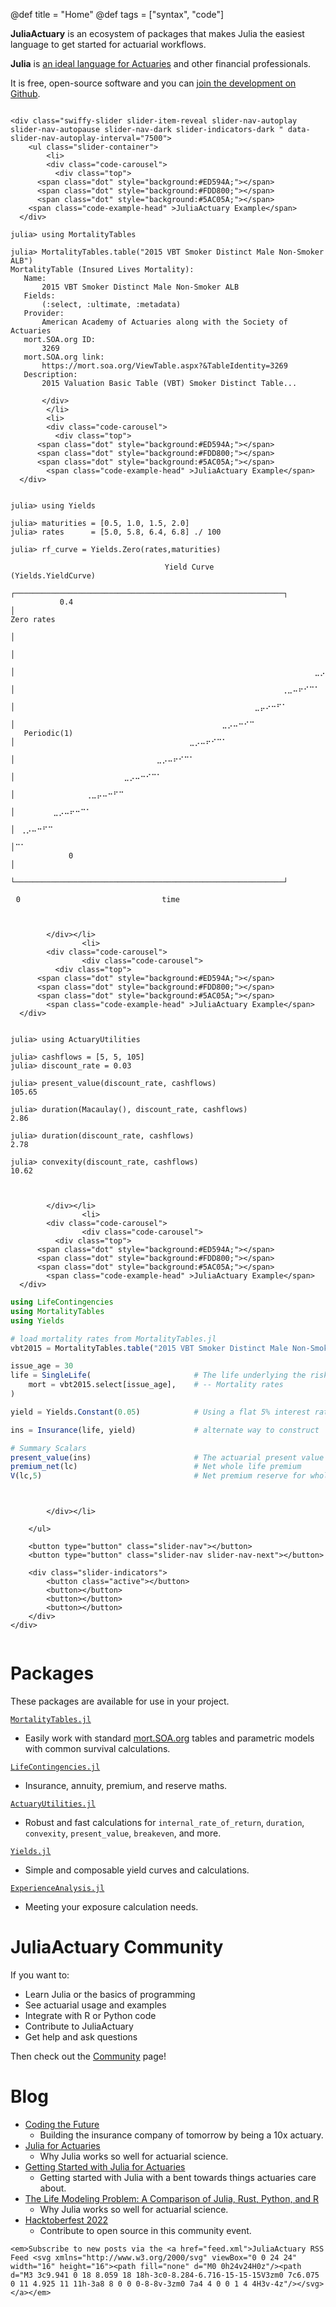 @def title = "Home"
@def tags = ["syntax", "code"]

<!-- =============================
     ABOUT
    ============================== -->
**JuliaActuary** is an ecosystem of packages that makes Julia the easiest language to get started for actuarial workflows.

**Julia** is [an ideal language for Actuaries](/blog/julia-actuaries/) and other financial professionals.


It is free, open-source software and you can [join the development on Github](https://github.com/JuliaActuary/).

~~~

<div class="swiffy-slider slider-item-reveal slider-nav-autoplay slider-nav-autopause slider-nav-dark slider-indicators-dark " data-slider-nav-autoplay-interval="7500">
    <ul class="slider-container">
        <li>
        <div class="code-carousel">
          <div class="top">
      <span class="dot" style="background:#ED594A;"></span>
      <span class="dot" style="background:#FDD800;"></span>
      <span class="dot" style="background:#5AC05A;"></span>
    <span class="code-example-head" >JuliaActuary Example</span>
  </div>
~~~

```julia-repl
julia> using MortalityTables

julia> MortalityTables.table("2015 VBT Smoker Distinct Male Non-Smoker ALB")
MortalityTable (Insured Lives Mortality):
   Name:
       2015 VBT Smoker Distinct Male Non-Smoker ALB
   Fields:
       (:select, :ultimate, :metadata)
   Provider:
       American Academy of Actuaries along with the Society of Actuaries
   mort.SOA.org ID:
       3269
   mort.SOA.org link:
       https://mort.soa.org/ViewTable.aspx?&TableIdentity=3269
   Description:
       2015 Valuation Basic Table (VBT) Smoker Distinct Table...
```

~~~
       </div>
        </li>
        <li>
        <div class="code-carousel">
          <div class="top">
      <span class="dot" style="background:#ED594A;"></span>
      <span class="dot" style="background:#FDD800;"></span>
      <span class="dot" style="background:#5AC05A;"></span>
        <span class="code-example-head" >JuliaActuary Example</span>
  </div>

~~~

```julia-repl

julia> using Yields

julia> maturities = [0.5, 1.0, 1.5, 2.0]
julia> rates      = [5.0, 5.8, 6.4, 6.8] ./ 100

julia> rf_curve = Yields.Zero(rates,maturities)

               ⠀⠀⠀⠀⠀⠀⠀⠀⠀⠀⠀⠀⠀⠀⠀⠀Yield Curve (Yields.YieldCurve)⠀⠀⠀⠀⠀⠀⠀⠀⠀⠀⠀⠀⠀⠀⠀
               ┌────────────────────────────────────────────────────────────┐
           0.4 │⠀⠀⠀⠀⠀⠀⠀⠀⠀⠀⠀⠀⠀⠀⠀⠀⠀⠀⠀⠀⠀⠀⠀⠀⠀⠀⠀⠀⠀⠀⠀⠀⠀⠀⠀⠀⠀⠀⠀⠀⠀⠀⠀⠀⠀⠀⠀⠀⠀⠀⠀⠀⠀⠀⠀⠀⠀⠀⠀⠀│ Zero rates
               │⠀⠀⠀⠀⠀⠀⠀⠀⠀⠀⠀⠀⠀⠀⠀⠀⠀⠀⠀⠀⠀⠀⠀⠀⠀⠀⠀⠀⠀⠀⠀⠀⠀⠀⠀⠀⠀⠀⠀⠀⠀⠀⠀⠀⠀⠀⠀⠀⠀⠀⠀⠀⠀⠀⠀⠀⠀⠀⠀⠀│
               │⠀⠀⠀⠀⠀⠀⠀⠀⠀⠀⠀⠀⠀⠀⠀⠀⠀⠀⠀⠀⠀⠀⠀⠀⠀⠀⠀⠀⠀⠀⠀⠀⠀⠀⠀⠀⠀⠀⠀⠀⠀⠀⠀⠀⠀⠀⠀⠀⠀⠀⠀⠀⠀⠀⠀⠀⠀⠀⠀⠀│
               │⠀⠀⠀⠀⠀⠀⠀⠀⠀⠀⠀⠀⠀⠀⠀⠀⠀⠀⠀⠀⠀⠀⠀⠀⠀⠀⠀⠀⠀⠀⠀⠀⠀⠀⠀⠀⠀⠀⠀⠀⠀⠀⠀⠀⠀⠀⠀⠀⠀⠀⠀⠀⠀⠀⠀⣀⡠⠤⠒⠋│
               │⠀⠀⠀⠀⠀⠀⠀⠀⠀⠀⠀⠀⠀⠀⠀⠀⠀⠀⠀⠀⠀⠀⠀⠀⠀⠀⠀⠀⠀⠀⠀⠀⠀⠀⠀⠀⠀⠀⠀⠀⠀⠀⠀⠀⠀⠀⠀⠀⠀⢀⣀⠤⠖⠊⠉⠁⠀⠀⠀⠀│
               │⠀⠀⠀⠀⠀⠀⠀⠀⠀⠀⠀⠀⠀⠀⠀⠀⠀⠀⠀⠀⠀⠀⠀⠀⠀⠀⠀⠀⠀⠀⠀⠀⠀⠀⠀⠀⠀⠀⠀⠀⠀⠀⠀⠀⣀⡤⠔⠒⠋⠁⠀⠀⠀⠀⠀⠀⠀⠀⠀⠀│
               │⠀⠀⠀⠀⠀⠀⠀⠀⠀⠀⠀⠀⠀⠀⠀⠀⠀⠀⠀⠀⠀⠀⠀⠀⠀⠀⠀⠀⠀⠀⠀⠀⠀⠀⠀⠀⠀⠀⣀⡠⠤⠒⠊⠉⠀⠀⠀⠀⠀⠀⠀⠀⠀⠀⠀⠀⠀⠀⠀⠀│
   Periodic(1) │⠀⠀⠀⠀⠀⠀⠀⠀⠀⠀⠀⠀⠀⠀⠀⠀⠀⠀⠀⠀⠀⠀⠀⠀⠀⠀⠀⠀⠀⠀⠀⠀⣀⡠⠤⠖⠊⠉⠁⠀⠀⠀⠀⠀⠀⠀⠀⠀⠀⠀⠀⠀⠀⠀⠀⠀⠀⠀⠀⠀│
               │⠀⠀⠀⠀⠀⠀⠀⠀⠀⠀⠀⠀⠀⠀⠀⠀⠀⠀⠀⠀⠀⠀⠀⠀⠀⠀⣀⡠⠤⠖⠊⠉⠁⠀⠀⠀⠀⠀⠀⠀⠀⠀⠀⠀⠀⠀⠀⠀⠀⠀⠀⠀⠀⠀⠀⠀⠀⠀⠀⠀│
               │⠀⠀⠀⠀⠀⠀⠀⠀⠀⠀⠀⠀⠀⠀⠀⠀⠀⠀⠀⠀⣀⡠⠤⠒⠊⠉⠁⠀⠀⠀⠀⠀⠀⠀⠀⠀⠀⠀⠀⠀⠀⠀⠀⠀⠀⠀⠀⠀⠀⠀⠀⠀⠀⠀⠀⠀⠀⠀⠀⠀│
               │⠀⠀⠀⠀⠀⠀⠀⠀⠀⠀⠀⠀⠀⢀⣀⡤⠤⠒⠋⠉⠀⠀⠀⠀⠀⠀⠀⠀⠀⠀⠀⠀⠀⠀⠀⠀⠀⠀⠀⠀⠀⠀⠀⠀⠀⠀⠀⠀⠀⠀⠀⠀⠀⠀⠀⠀⠀⠀⠀⠀│
               │⠀⠀⠀⠀⠀⠀⠀⣀⡠⠤⠖⠒⠉⠁⠀⠀⠀⠀⠀⠀⠀⠀⠀⠀⠀⠀⠀⠀⠀⠀⠀⠀⠀⠀⠀⠀⠀⠀⠀⠀⠀⠀⠀⠀⠀⠀⠀⠀⠀⠀⠀⠀⠀⠀⠀⠀⠀⠀⠀⠀│
               │⠀⢀⡠⠤⠒⠋⠉⠀⠀⠀⠀⠀⠀⠀⠀⠀⠀⠀⠀⠀⠀⠀⠀⠀⠀⠀⠀⠀⠀⠀⠀⠀⠀⠀⠀⠀⠀⠀⠀⠀⠀⠀⠀⠀⠀⠀⠀⠀⠀⠀⠀⠀⠀⠀⠀⠀⠀⠀⠀⠀│
               │⠉⠁⠀⠀⠀⠀⠀⠀⠀⠀⠀⠀⠀⠀⠀⠀⠀⠀⠀⠀⠀⠀⠀⠀⠀⠀⠀⠀⠀⠀⠀⠀⠀⠀⠀⠀⠀⠀⠀⠀⠀⠀⠀⠀⠀⠀⠀⠀⠀⠀⠀⠀⠀⠀⠀⠀⠀⠀⠀⠀│
             0 │⠀⠀⠀⠀⠀⠀⠀⠀⠀⠀⠀⠀⠀⠀⠀⠀⠀⠀⠀⠀⠀⠀⠀⠀⠀⠀⠀⠀⠀⠀⠀⠀⠀⠀⠀⠀⠀⠀⠀⠀⠀⠀⠀⠀⠀⠀⠀⠀⠀⠀⠀⠀⠀⠀⠀⠀⠀⠀⠀⠀│
               └────────────────────────────────────────────────────────────┘
               ⠀0⠀⠀⠀⠀⠀⠀⠀⠀⠀⠀⠀⠀⠀⠀⠀⠀⠀⠀⠀⠀⠀⠀⠀⠀⠀⠀time⠀⠀⠀⠀⠀⠀⠀⠀⠀⠀⠀⠀⠀⠀⠀⠀⠀⠀⠀⠀⠀⠀⠀⠀⠀⠀⠀30⠀
```

~~~


        </div></li>
                <li>
        <div class="code-carousel">
                <div class="code-carousel">
          <div class="top">
      <span class="dot" style="background:#ED594A;"></span>
      <span class="dot" style="background:#FDD800;"></span>
      <span class="dot" style="background:#5AC05A;"></span>
        <span class="code-example-head" >JuliaActuary Example</span>
  </div>
~~~

```julia-repl

julia> using ActuaryUtilities

julia> cashflows = [5, 5, 105]
julia> discount_rate = 0.03

julia> present_value(discount_rate, cashflows)           
105.65

julia> duration(Macaulay(), discount_rate, cashflows)    
2.86

julia> duration(discount_rate, cashflows)                
2.78

julia> convexity(discount_rate, cashflows)               
10.62
```

~~~


        </div></li>
                <li>
        <div class="code-carousel">
                <div class="code-carousel">
          <div class="top">
      <span class="dot" style="background:#ED594A;"></span>
      <span class="dot" style="background:#FDD800;"></span>
      <span class="dot" style="background:#5AC05A;"></span>
        <span class="code-example-head" >JuliaActuary Example</span>
  </div>
~~~

```julia
using LifeContingencies
using MortalityTables
using Yields

# load mortality rates from MortalityTables.jl
vbt2015 = MortalityTables.table("2015 VBT Smoker Distinct Male Non-Smoker ALB")

issue_age = 30
life = SingleLife(                       # The life underlying the risk
    mort = vbt2015.select[issue_age],    # -- Mortality rates
)

yield = Yields.Constant(0.05)            # Using a flat 5% interest rate

ins = Insurance(life, yield)             # alternate way to construct

# Summary Scalars
present_value(ins)                       # The actuarial present value
premium_net(lc)                          # Net whole life premium 
V(lc,5)                                  # Net premium reserve for whole life insurance at time 5
```

~~~


        </div></li>

    </ul>

    <button type="button" class="slider-nav"></button>
    <button type="button" class="slider-nav slider-nav-next"></button>

    <div class="slider-indicators">
        <button class="active"></button>
        <button></button>
        <button></button>
        <button></button>
    </div>
</div>
    
~~~

<!-- =============================
     PACKAGES
     ============================== -->
# Packages

These packages are available for use in your project.

[`MortalityTables.jl`](/packages/#mortalitytablesjl)
  - Easily work with standard [mort.SOA.org](https://mort.soa.org/) tables and parametric models with common survival calculations.

[`LifeContingencies.jl`](/packages/#lifecontingenciesjl)
- Insurance, annuity, premium, and reserve maths.

[`ActuaryUtilities.jl`](/packages/#actuaryutilitiesjl)
- Robust and fast calculations for `internal_rate_of_return`, `duration`, `convexity`, `present_value`, `breakeven`, and more. 

[`Yields.jl`](/packages/#yieldsjl)
- Simple and composable yield curves and calculations.

[`ExperienceAnalysis.jl`](/packages/#experienceanalysisjl)
- Meeting your exposure calculation needs.


# JuliaActuary Community

If you want to:

- Learn Julia or the basics of programming
- See actuarial usage and examples
- Integrate with R or Python code
- Contribute to JuliaActuary
- Get help and ask questions

Then check out the [Community](/community) page!

# Blog

- [Coding the Future](/blog/coding-for-the-future/)
  - Building the insurance company of tomorrow by being a 10x actuary.
- [Julia for Actuaries](/blog/julia-actuaries/) 
  - Why Julia works so well for actuarial science. 
- [Getting Started with Julia for Actuaries](/blog/julia-getting-started-actuaries/)
  - Getting started with Julia with a bent towards things actuaries care about.
- [The Life Modeling Problem: A Comparison of Julia, Rust, Python, and R](/blog/life-modeling-problem/) 
  - Why Julia works so well for actuarial science.
- [Hacktoberfest 2022](/blog/hacktoberfest2022/)
  - Contribute to open source in this community event.


~~~
<em>Subscribe to new posts via the <a href="feed.xml">JuliaActuary RSS Feed <svg xmlns="http://www.w3.org/2000/svg" viewBox="0 0 24 24" width="16" height="16"><path fill="none" d="M0 0h24v24H0z"/><path d="M3 3c9.941 0 18 8.059 18 18h-3c0-8.284-6.716-15-15-15V3zm0 7c6.075 0 11 4.925 11 11h-3a8 8 0 0 0-8-8v-3zm0 7a4 4 0 0 1 4 4H3v-4z"/></svg></a></em>
~~~
